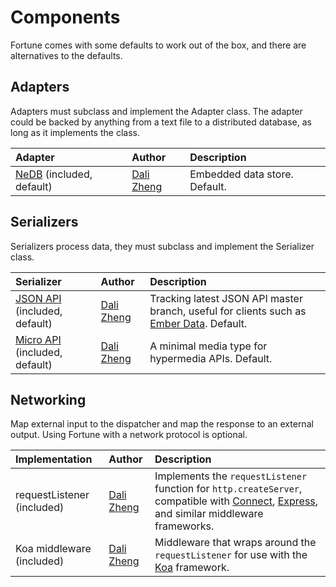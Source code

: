 # Components

Fortune comes with some defaults to work out of the box, and there are alternatives to the defaults.


## Adapters

Adapters must subclass and implement the Adapter class. The adapter could be backed by anything from a text file to a distributed database, as long as it implements the class.

| Adapter          | Author         | Description                             |
|:-----------------|:---------------|:----------------------------------------|
| [NeDB](https://github.com/louischatriot/nedb) (included, default) | [Dali Zheng](http://daliwa.li) | Embedded data store. Default. |


## Serializers

Serializers process data, they must subclass and implement the Serializer class.

| Serializer       | Author         | Description                             |
|:-----------------|:---------------|:----------------------------------------|
| [JSON API](http://jsonapi.org) (included, default) | [Dali Zheng](http://daliwa.li) | Tracking latest JSON API master branch, useful for clients such as [Ember Data](https://github.com/emberjs/data). Default. |
| [Micro API](http://micro-api.org) (included, default) | [Dali Zheng](http://daliwa.li) | A minimal media type for hypermedia APIs. Default. |


## Networking

Map external input to the dispatcher and map the response to an external output. Using Fortune with a network protocol is optional.

| Implementation   | Author         | Description                             |
|:-----------------|:---------------|:----------------------------------------|
| requestListener (included) | [Dali Zheng](http://daliwa.li) | Implements the `requestListener` function for `http.createServer`, compatible with [Connect](https://github.com/senchalabs/connect), [Express](http://expressjs.com/), and similar middleware frameworks. |
| Koa middleware (included) | [Dali Zheng](http://daliwa.li) | Middleware that wraps around the `requestListener` for use with the [Koa](http://koajs.com/) framework. |
